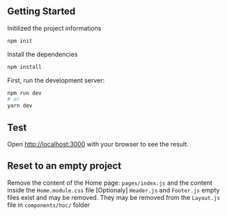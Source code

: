 ## Getting Started

Initilized the project informations
```bash
npm init
```

Install the dependencies
```bash
npm install
```


First, run the development server:

```bash
npm run dev
# or
yarn dev
```

## Test
Open [http://localhost:3000](http://localhost:3000) with your browser to see the result.

## Reset to an empty project
Remove the content of the Home page: `pages/index.js` and the content inside the `Home.module.css` file
[Optionaly] `Header.js` and `Footer.js` empty files exist and may be removed. They may be removed from the `Layout.js` file in `components/hoc/` folder

